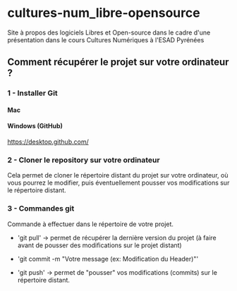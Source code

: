# cultures-num_libre-opensource
Site à propos des logiciels Libres et Open-source dans le cadre d'une présentation dans le cours Cultures Numériques à l'ESAD Pyrénées

## Comment récupérer le projet sur votre ordinateur ?

### 1 - Installer Git
#### Mac

#### Windows (GitHub)
https://desktop.github.com/

### 2 - Cloner le repository sur votre ordinateur
Cela permet de cloner le répertoire distant du projet sur votre ordinateur, où vous pourrez le modifier, puis éventuellement pousser vos modifications sur le répertoire distant.

### 3 - Commandes git
Commande à effectuer dans le répertoire de votre projet.

- 'git pull' -> permet de récupérer la dernière version du projet (à faire avant de pousser des modifications sur le projet distant)

- 'git commit -m "Votre message (ex: Modification du Header)"'

- 'git push' -> permet de "pousser" vos modifications (commits) sur le répertoire distant.
